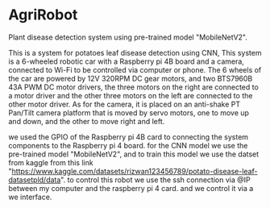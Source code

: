 # AgriRobot
Plant disease detection system using pre-trained model "MobileNetV2".

This is a system for potatoes leaf disease detection using CNN, This system is a 6-wheeled robotic car with a Raspberry pi 4B board and a camera, connected to Wi-Fi to be controlled via computer or phone.
The 6 wheels of the car are powered by 12V 320RPM DC gear motors, and two BTS7960B 43A PWM DC motor drivers, the three motors on the right are connected to a motor driver and the other three motors on the left are connected to the other motor driver.
As for the camera, it is placed on an anti-shake PT Pan/Tilt camera platform that is moved by servo motors, one to move up and down, and the other to move right and left.

we used the GPIO of the Raspberry pi 4B card to connecting the system components to the Raspberry pi 4 board.
for the CNN model we use the pre-trained model "MobileNetV2", and to train this model we use the datset from kaggle from this link "https://www.kaggle.com/datasets/rizwan123456789/potato-disease-leaf-datasetpld/data".
to control this robot we use the ssh connection via @IP between my computer and the raspberry pi 4 card. and we control it via a we interface.
